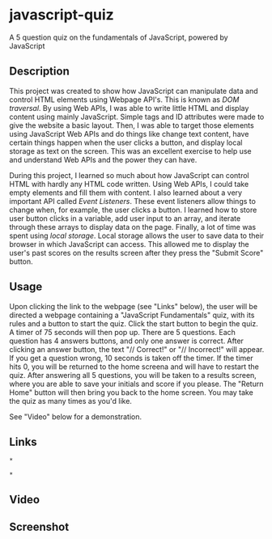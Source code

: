 # javascript-quiz
A 5 question quiz on the fundamentals of JavaScript, powered by JavaScript

## Description

This project was created to show how JavaScript can manipulate data and control HTML elements using Webpage API's. This is known as *DOM traversal*. By using Web APIs, I was able to write little HTML and display content using mainly JavaScript. Simple tags and ID attributes were made to give the website a basic layout. Then, I was able to target those elements using JavaScript Web APIs and do things like change text content, have certain things happen when the user clicks a button, and display local storage as text on the screen. This was an excellent exercise to help use and understand Web APIs and the power they can have.

During this project, I learned so much about how JavaScript can control HTML with hardly any HTML code written. Using Web APIs, I could take empty elements and fill them with content. I also learned about a very important API called *Event Listeners*. These event listeners allow things to change when, for example, the user clicks a button. I learned how to store user button clicks in a variable, add user input to an array, and iterate through these arrays to display data on the page. Finally, a lot of time was spent using *local storage*. Local storage allows the user to save data to their browser in which JavaScript can access. This allowed me to display the user's past scores on the results screen after they press the "Submit Score" button.


## Usage

Upon clicking the link to the webpage (see "Links" below), the user will be directed a webpage containing a "JavaScript Fundamentals" quiz, with its rules and a button to start the quiz. Click the start button to begin the quiz. A timer of 75 seconds will then pop up. There are 5 questions. Each question has 4 answers buttons, and only one answer is correct. After clicking an answer button, the text "// Correct!" or "// Incorrect!" will appear. If you get a question wrong, 10 seconds is taken off the timer. If the timer hits 0, you will be returned to the home screena and will have to restart the quiz. After answering all 5 questions, you will be taken to a results screen, where you are able to save your initials and score if you please. The "Return Home" button will then bring you back to the home screen. You may take the quiz as many times as you'd like.

See "Video" below for a demonstration.

## Links 

    *

    *

## Video


## Screenshot